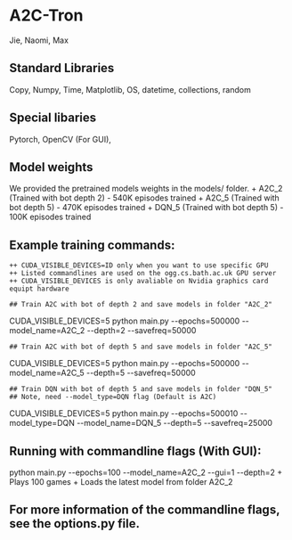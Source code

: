 # A2C-Tron
Jie, Naomi, Max

## Standard Libraries
Copy, Numpy, Time, Matplotlib, OS, datetime, collections, random

## Special libaries
Pytorch, OpenCV (For GUI), 

## Model weights
We provided the pretrained models weights in the models/ folder.
    + A2C_2 (Trained with bot depth 2) - 540K episodes trained
    + A2C_5 (Trained with bot depth 5) - 470K episodes trained
    + DQN_5 (Trained with bot depth 5) - 100K episodes trained

## Example training commands:
    ++ CUDA_VISIBLE_DEVICES=ID only when you want to use specific GPU
    ++ Listed commandlines are used on the ogg.cs.bath.ac.uk GPU server
    ++ CUDA_VISIBLE_DEVICES is only avaliable on Nvidia graphics card equipt hardware

    ## Train A2C with bot of depth 2 and save models in folder "A2C_2"
CUDA_VISIBLE_DEVICES=5 python main.py --epochs=500000 --model_name=A2C_2 --depth=2 --savefreq=50000

    ## Train A2C with bot of depth 5 and save models in folder "A2C_5"
CUDA_VISIBLE_DEVICES=5 python main.py --epochs=500000 --model_name=A2C_5 --depth=5 --savefreq=50000

    ## Train DQN with bot of depth 5 and save models in folder "DQN_5"
    ## Note, need --model_type=DQN flag (Default is A2C)
CUDA_VISIBLE_DEVICES=5 python main.py --epochs=500010 --model_type=DQN --model_name=DQN_5 --depth=5 --savefreq=25000

## Running with commandline flags (With GUI):
python main.py --epochs=100 --model_name=A2C_2 --gui=1 --depth=2
    + Plays 100 games
    + Loads the latest model from folder A2C_2

## For more information of the commandline flags, see the options.py file.